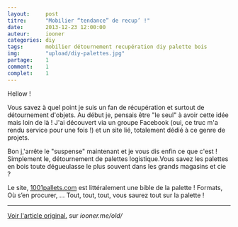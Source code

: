 ```yaml
---
layout: 	post
titre:  	"Mobilier “tendance” de recup’ !"
date:   	2013-12-23 12:00:00
auteur: 	iooner
categories: diy
tags:		mobilier détournement recupération diy palette bois		
img: 		"upload/diy-palettes.jpg"
partage:	1
comment:	1
complet:	1
---
```

Hellow !

Vous savez à quel point je suis un fan de récupération et surtout de détournement d'objets. Au début je, pensais être "le seul" à avoir cette idée mais loin de là ! J'ai découvert via un groupe Facebook (oui, ce truc m'a rendu service pour une fois !) et un site lié, totalement dédié à ce genre de projets.

Bon j,'arrête le "suspense" maintenant et je vous dis enfin ce que c'est ! Simplement le, détournement de palettes logistique.Vous savez les palettes en bois toute dégueulasse le plus souvent dans les grands magasins et cie ?

Le site, [1001pallets.com][pallets] est littéralement une bible de la palette ! Formats, Où s’en procurer, … Tout, tout, tout, vous saurez tout sur la palette !
<hr>

[Voir l'article original.][original] sur *iooner.me/old/*


        



[original]:		http://www.iooner.me/old/mobilier-tendance-de-recup/
[pallets]:		http://www.1001pallets.com/





